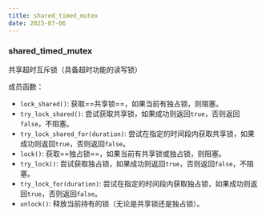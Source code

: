 ```yaml
---
title: shared_timed_mutex
date: 2025-07-06
---
```


### shared_timed_mutex

共享超时互斥锁（具备超时功能的读写锁）

成员函数：

- `lock_shared()`: 获取==共享锁==，如果当前有独占锁，则阻塞。
- `try_lock_shared()`: 尝试获取共享锁，如果成功则返回`true`，否则返回`false`，不阻塞。
- `try_lock_shared_for(duration)`: 尝试在指定的时间段内获取共享锁，如果成功则返回`true`，否则返回`false`。
- `lock()`: 获取==独占锁==，如果当前有共享锁或独占锁，则阻塞。
- `try_lock()`: 尝试获取独占锁，如果成功则返回`true`，否则返回`false`，不阻塞。
- `try_lock_for(duration)`: 尝试在指定的时间段内获取独占锁，如果成功则返回`true`，否则返回`false`。
- `unlock()`: 释放当前持有的锁（无论是共享锁还是独占锁）。